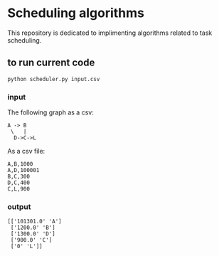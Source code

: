 # Scheduling algorithms

This repository is dedicated to implimenting algorithms related to task
scheduling. 

## to run current code
```
python scheduler.py input.csv 
```

### input

The following graph as a csv:
``` 
A -> B
 \   |
  D->C->L
```
As a csv file:
```
A,B,1000
A,D,100001
B,C,300
D,C,400
C,L,900
```

### output
```
[['101301.0' 'A']
 ['1200.0' 'B']
 ['1300.0' 'D']
 ['900.0' 'C']
 ['0' 'L']]
```
